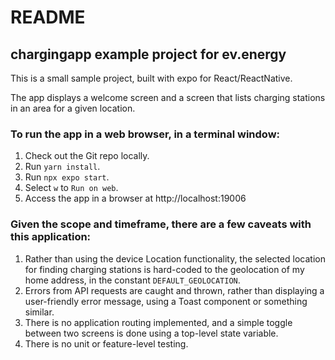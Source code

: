 # README

## chargingapp example project for ev.energy

This is a small sample project, built with expo for React/ReactNative.

The app displays a welcome screen and a screen that lists charging stations in an area for a given location.

### To run the app in a web browser, in a terminal window:

1. Check out the Git repo locally.
1. Run `yarn install`.
1. Run `npx expo start`.
1. Select `w` to `Run on web`.
1. Access the app in a browser at http://localhost:19006

### Given the scope and timeframe, there are a few caveats with this application:

1. Rather than using the device Location functionality, the selected location for finding charging stations is hard-coded to the geolocation of my home address, in the constant `DEFAULT_GEOLOCATION`.
1. Errors from API requests are caught and thrown, rather than displaying a user-friendly error message, using a Toast component or something similar.
1. There is no application routing implemented, and a simple toggle between two screens is done using a top-level state variable.
1. There is no unit or feature-level testing.
